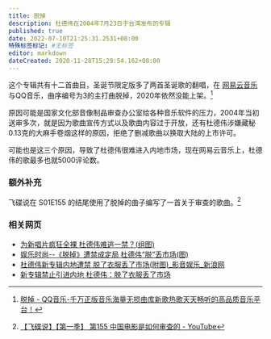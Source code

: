 ```yaml
---
title: 脱掉
description: 杜德伟在2004年7月23日于台湾发布的专辑
published: true
date: 2022-07-10T21:25:31.2531+08:00
特殊标签标记: #无标签
editor: markdown
dateCreated: 2020-11-28T15:29:54.162+08:00
---
```


这个专辑共有十二首曲目，圣诞节限定版多了两首圣诞歌的翻唱，在 [网易云音乐][] 与QQ音乐，曲序编号为3的主打曲脱掉，2020年依然没能上架。[^20201128151414]

[网易云音乐]: /company/网易/网易云音乐.md

[^20201128151414]: [脱掉 - QQ音乐-千万正版音乐海量无损曲库新歌热歌天天畅听的高品质音乐平台！](https://web.archive.org/web/20201128151414/https://y.qq.com/n/yqq/album/002pV8AI0vTlDH.html)

原因可能是国家文化部音像制品审查办公室给各种音乐软件的压力，2004年当初送审多次，就是因为歌曲宣传方式以及歌曲内容过于开放，还有杜德伟涉嫌藏秘0.13克的大麻手卷烟这样的原因，拒绝了删减歌曲以换取大陆的上市许可。

可能也是这三个原因，导致了杜德伟很难进入内地市场，现在网易云音乐上，杜德伟的歌最多也就5000评论数。

### 额外补充

飞碟说在 S01E155 的结尾使用了脱掉的曲子编写了一首关于审查的歌曲。[^20201127124458]

[^20201127124458]: [【飞碟说】【第一季】 第155 中国电影是如何审查的 - YouTube](https://web.archive.org/web/20201127124458if_/https://www.youtube.com/watch?v=nOOSyPYOdmY)

### 相关网页

+ [为新唱片疯狂全裸 杜德伟难逃一禁？(组图)](https://web.archive.org/web/20040815000133/http://music.yule.sohu.com/20040806/n221393253.shtml)
+ [娱乐时尚--《脱掉》遭禁成定局 杜德伟“脱”丢市场(图)](https://web.archive.org/web/20201128144222/http://news.cri.cn/gb/6851/2004/10/19/108@332240.htm)
+ [杜德伟新专辑内地遭禁 脱了衣服丢了市场(附图)_影音娱乐_新浪网](https://web.archive.org/web/20200924190344/http://ent.sina.com.cn/2004-10-18/1220536144.html "这个新闻在多个歌曲被封禁的原因都有记录")
+ [新专辑禁止引进内地 杜德伟：脱了衣服丢了市场](https://web.archive.org/web/20201128144219/https://ent.qq.com/music/a/20041104/001548.htm)
